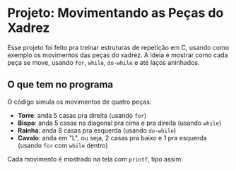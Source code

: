 # Projeto: Movimentando as Peças do Xadrez

Esse projeto foi feito pra treinar estruturas de repetição em C, usando como exemplo os movimentos das peças do xadrez. A ideia é mostrar como cada peça se move, usando `for`, `while`, `do-while` e até laços aninhados.

## O que tem no programa

O código simula os movimentos de quatro peças:

- **Torre**: anda 5 casas pra direita (usando `for`)
- **Bispo**: anda 5 casas na diagonal pra cima e pra direita (usando `while`)
- **Rainha**: anda 8 casas pra esquerda (usando `do-while`)
- **Cavalo**: anda em "L", ou seja, 2 casas pra baixo e 1 pra esquerda (usando `for` com `while` dentro)

Cada movimento é mostrado na tela com `printf`, tipo assim:
